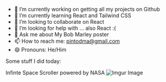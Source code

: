 

- 🔭 I’m currently working on getting all my projects on Github
- 🌱 I’m currently learning React and Tailwind CSS
- 👯 I’m looking to collaborate on React
- 🤔 I’m looking for help with ... also React :(
- 💬 Ask me about My Bob Marley poster
- 📫 How to reach me: pintodma@gmail.com
- 😄 Pronouns: He/Him

Some stuff I did today:

Infinte Space Scroller powered by NASA
![Imgur Image](https://i.imgur.com/jJu00DV.gif)
